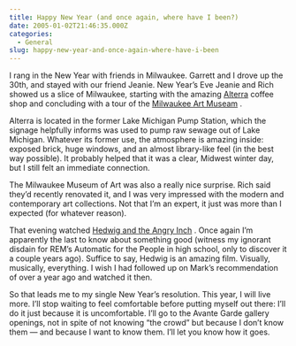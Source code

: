 ```yaml
---
title: Happy New Year (and once again, where have I been?)
date: 2005-01-02T21:46:35.000Z
categories:
  - General
slug: happy-new-year-and-once-again-where-have-i-been
---
```


I rang in the New Year with friends in Milwaukee. Garrett and I drove up the 30th, and stayed with our friend Jeanie. New Year’s Eve Jeanie and Rich showed us a slice of Milwaukee, starting with the amazing [Alterra][1] coffee shop and concluding with a tour of the [Milwaukee Art Museam][2] .

Alterra is located in the former Lake Michigan Pump Station, which the signage helpfully informs was used to pump raw sewage out of Lake Michigan. Whatever its former use, the atmosphere is amazing inside: exposed brick, huge windows, and an almost library-like feel (in the best way possible). It probably helped that it was a clear, Midwest winter day, but I still felt an immediate connection.

The Milwaukee Museum of Art was also a really nice surprise. Rich said they’d recently renovated it, and I was very impressed with the modern and contemporary art collections. Not that I’m an expert, it just was more than I expected (for whatever reason).

That evening watched [Hedwig and the Angry Inch][3] . Once again I’m apparently the last to know about something good (witness my ignorant disdain for REM’s Automatic for the People in high school, only to discover it a couple years ago). Suffice to say, Hedwig is an amazing film. Visually, musically, everything. I wish I had followed up on Mark’s recommendation of over a year ago and watched it then.

So that leads me to my single New Year’s resolution. This year, I will live more. I’ll stop waiting to feel comfortable before putting myself out there: I’ll do it just because it is uncomfortable. I’ll go to the Avante Garde gallery openings, not in spite of not knowing “the crowd” but because I don’t know them — and because I want to know them. I’ll let you know how it goes.

[1]: http://www.alterracoffee.com/index2.html
[2]: http://mam.org
[3]: http://www.finelinefeatures.com/sites/hedwig/
